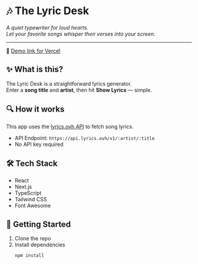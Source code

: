 # 🎶 The Lyric Desk

_A quiet typewriter for loud hearts.  
Let your favorite songs whisper their verses into your screen._

---

🔗 [Demo link for Vercel](https://the-lyric-desk.vercel.app/)

## ✨ What is this?

The Lyric Desk is a straightforward lyrics generator.  
Enter a **song title** and **artist**, then hit **Show Lyrics** — simple.

## 🔍 How it works

This app uses the [lyrics.ovh API](https://lyricsovh.docs.apiary.io/#) to fetch song lyrics.

- API Endpoint: `https://api.lyrics.ovh/v1/:artist/:title`
- No API key required

## 🛠 Tech Stack
- React
- Next.js
- TypeScript
- Tailwind CSS
- Font Awesome

## 🚀 Getting Started

1. Clone the repo
2. Install dependencies  
   ```bash
   npm install

